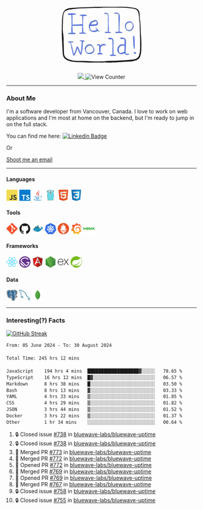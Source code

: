 <div align="center">
    <img src="./img/hello_world.webp" height="200px" width="">
    <div>
        <a href="https://www.linkedin.com/in/ajhollid">
            <img src="https://img.shields.io/badge/LinkedIn-blue"/>
        </a>
        <img src="https://komarev.com/ghpvc/?username=ajhollid&color=yellow" alt="View Counter">
    </div>
</div>

---

### About Me

I'm a software developer from Vancouver, Canada. I love to work on web applications and I'm most at home on the backend, but I'm ready to jump in on the full stack.

You can find me here: [![Linkedin Badge](https://img.shields.io/badge/-ajhollid-blue?style=flat&logo=Linkedin&logoColor=white)](https://www.linkedin.com/in/ajhollid)

Or

[Shoot me an email](mailto:ajhollid@gmail.com)

---

#### Languages

<div>
    <img src="./img/devicons/javascript-original.svg" width=30 height=30 alt="JavaScript">
    <img src="/img/devicons/typescript-original.svg" width=30 height=30 alt="TypeScript">
    <img src="./img/devicons/java-original.svg" width=30 height=30 alt="Java">
    <img src="./img/devicons/go-original.svg" width=30 height=30 alt="Golang">
    <img src="./img/devicons/html5-original.svg" width=30 height=30 alt="HTML 5">
    <img src="./img/devicons/css3-original.svg" width=30 height=30 alt="CSS 3">
</div>

#### Tools

<div>
    <img src="./img/devicons/git-original.svg" width=30 height=30 alt="Git">
    <img src="./img/devicons/github-original.svg" width=30 height=30 alt="Github">
    <img src="./img/devicons/docker-original.svg" width=30 
    height=30 alt="Docker">
    <img src="./img/devicons/kubernetes-original.svg" width=30 height=30 alt="K8">
    <img src="./img/devicons/prometheus-original.svg" width=30 height=30 alt="Prometheus">
    <img src="./img/devicons/grafana-original.svg" width=30 height=30 alt="Grafana">
    <img src="./img/devicons/nginx-original.svg" width=30 height=30 alt="Nginx">
</div>

#### Frameworks

<div>
    <img src="./img/devicons/react-original.svg" width=30 height=30 alt="React">
    <img src="./img/devicons/gatsby-original.svg" width=30 height=30 alt="Gatsby">
    <img src="./img/devicons/angularjs-original.svg" width=30 height=30 alt="AngularJS">
    <img src="./img/devicons/nodejs-original.svg" width=30 height=30 alt="NodeJS">
    <img src="./img/devicons/express-original.svg" width=30 height=30 alt="Express">
    <img src="./img/devicons/spring-original.svg" width=30 height=30 alt="Spring">
</div>

#### Data

<div>
    <img src="./img/devicons/postgresql-original.svg" width=30 height=30 alt="Postgresql">
    <img src="./img/devicons/mysql-original.svg" width=30 height=30 alt="Mysql">
    <img src="./img/devicons/mongodb-original.svg" width=30 height=30 alt="MongoDB">
</div>

---

### Interesting(?) Facts

[![GitHub Streak](http://github-readme-streak-stats.herokuapp.com?user=ajhollid)](https://git.io/streak-stats)

 <!--START_SECTION:waka-->

```txt
From: 05 June 2024 - To: 30 August 2024

Total Time: 245 hrs 12 mins

JavaScript    194 hrs 4 mins  ███████████████████▓░░░░░   78.65 %
TypeScript    16 hrs 12 mins  █▓░░░░░░░░░░░░░░░░░░░░░░░   06.57 %
Markdown      8 hrs 38 mins   █░░░░░░░░░░░░░░░░░░░░░░░░   03.50 %
Bash          8 hrs 13 mins   ▓░░░░░░░░░░░░░░░░░░░░░░░░   03.33 %
YAML          4 hrs 33 mins   ▒░░░░░░░░░░░░░░░░░░░░░░░░   01.85 %
CSS           4 hrs 29 mins   ▒░░░░░░░░░░░░░░░░░░░░░░░░   01.82 %
JSON          3 hrs 44 mins   ▒░░░░░░░░░░░░░░░░░░░░░░░░   01.52 %
Docker        3 hrs 22 mins   ▒░░░░░░░░░░░░░░░░░░░░░░░░   01.37 %
Other         1 hr 34 mins    ░░░░░░░░░░░░░░░░░░░░░░░░░   00.64 %
```

<!--END_SECTION:waka-->


<!--START_SECTION:activity-->
1. 🔒 Closed issue [#738](https://github.com/bluewave-labs/bluewave-uptime/issues/738) in [bluewave-labs/bluewave-uptime](https://github.com/bluewave-labs/bluewave-uptime)
2. 🔒 Closed issue [#738](https://github.com/bluewave-labs/bluewave-uptime/issues/738) in [bluewave-labs/bluewave-uptime](https://github.com/bluewave-labs/bluewave-uptime)
3. 🎉 Merged PR [#773](https://github.com/bluewave-labs/bluewave-uptime/pull/773) in [bluewave-labs/bluewave-uptime](https://github.com/bluewave-labs/bluewave-uptime)
4. 🎉 Merged PR [#772](https://github.com/bluewave-labs/bluewave-uptime/pull/772) in [bluewave-labs/bluewave-uptime](https://github.com/bluewave-labs/bluewave-uptime)
5. 💪 Opened PR [#772](https://github.com/bluewave-labs/bluewave-uptime/pull/772) in [bluewave-labs/bluewave-uptime](https://github.com/bluewave-labs/bluewave-uptime)
6. 🎉 Merged PR [#769](https://github.com/bluewave-labs/bluewave-uptime/pull/769) in [bluewave-labs/bluewave-uptime](https://github.com/bluewave-labs/bluewave-uptime)
7. 💪 Opened PR [#769](https://github.com/bluewave-labs/bluewave-uptime/pull/769) in [bluewave-labs/bluewave-uptime](https://github.com/bluewave-labs/bluewave-uptime)
8. 🎉 Merged PR [#767](https://github.com/bluewave-labs/bluewave-uptime/pull/767) in [bluewave-labs/bluewave-uptime](https://github.com/bluewave-labs/bluewave-uptime)
9. 🔒 Closed issue [#758](https://github.com/bluewave-labs/bluewave-uptime/issues/758) in [bluewave-labs/bluewave-uptime](https://github.com/bluewave-labs/bluewave-uptime)
10. 🔒 Closed issue [#755](https://github.com/bluewave-labs/bluewave-uptime/issues/755) in [bluewave-labs/bluewave-uptime](https://github.com/bluewave-labs/bluewave-uptime)
<!--END_SECTION:activity-->
